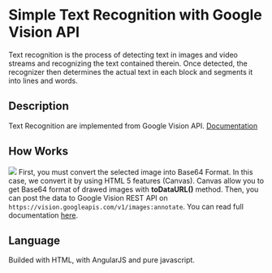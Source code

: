 # Simple Text Recognition with Google Vision API
Text recognition is the process of detecting text in images and video streams and recognizing the text contained therein. Once detected, the recognizer then determines the actual text in each block and segments it into lines and words.

## Description
Text Recognition are implemented from Google Vision API. [Documentation](https://cloud.google.com/vision/)

## How Works
![](https://developers.google.com/vision/images/text-structure.png)
First, you must convert the selected image into Base64 Format. In this case, we convert it by using HTML 5 features (Canvas). Canvas allow you to get Base64 format of drawed images with **toDataURL()** method. Then, you can post the data to Google Vision REST API on `https://vision.googleapis.com/v1/images:annotate`. You can read full documentation [here](https://cloud.google.com/vision/docs/reference/rest/).

## Language
Builded with HTML, with AngularJS and pure javascript.
